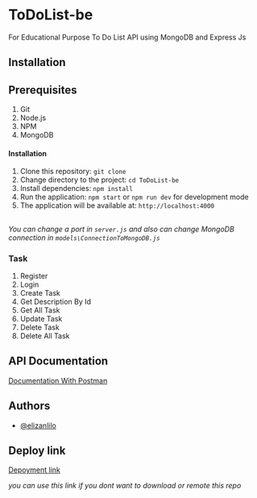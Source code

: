 # ToDoList-be

For Educational Purpose
To Do List API using MongoDB and Express Js


## Installation


## Prerequisites

1. Git
2. Node.js
3. NPM
4. MongoDB

#### Installation

1. Clone this repository: `git clone`
2. Change directory to the project: `cd ToDoList-be`
3. Install dependencies: `npm install`
4. Run the application: `npm start` or `npm run dev` for development mode
5. The application will be available at: `http://localhost:4000`

## 

*You can change a port in `server.js` and also can change MongoDB connection in `models\ConnectionToMongoDB.js`*


### Task


1. Register
2. Login
3. Create Task
4. Get Description By Id
5. Get All Task
6. Update Task
7. Delete Task
8. Delete All Task


## API Documentation 
[Documentation With Postman](https://documenter.getpostman.com/view/30475853/2s9YXk41em)



## Authors

- [@elizanlilo](https://github.com/Wutdehel)


## Deploy link

[Depoyment link](https://magnificent-dove-jacket.cyclic.app/)

*you can use this link if you dont want to download or remote this repo*








